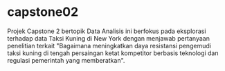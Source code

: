 # capstone02
Projek Capstone 2 bertopik Data Analisis ini berfokus pada eksplorasi terhadap data Taksi Kuning di New York dengan menjawab pertanyaan penelitian terkait "Bagaimana meningkatkan daya resistansi pengemudi taksi kuning di tengah persaingan ketat kompetitor berbasis teknologi dan regulasi pemerintah yang memberatkan".
